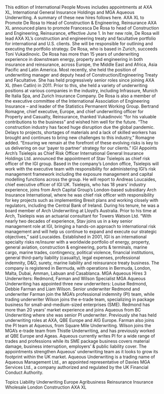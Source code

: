 This edition of International People Moves includes appointments at AXA XL, International General Insurance Holdings and MGA Aqueous Underwriting.
A summary of these new hires follows here.
AXA XL to Promote De Rosa to Head of Construction & Engineering, Reinsurance
AXA XL announced plans to promote Francesca De Rosa to head of Construction and Engineering, Reinsurance, effective June 1.
In her new role, De Rosa will lead AXA XL’s construction and engineering treaty and facultative portfolio for international and U.S. clients. She will be responsible for outlining and executing the portfolio strategy.
De Rosa, who is based in Zurich, succeeds Toni Vukadinovic.
De Rosa has more than 15 years of underwriting experience in downstream energy, property and engineering in both insurance and reinsurance, across Europe, the Middle East and Africa, Asia Pacific and Latin America.
Most recently, she held the position of underwriting manager and deputy head of Construction/Engineering Treaty and Facultative. She has held progressively senior roles since joining AXA XL (then Catlin) in 2011. Prior to this, she held a variety of underwriting positions at various companies in the industry, including Infrassure, Munich Re Italia Spa, and Zurich Insurance Company.
De Rosa is also a member of the executive committee of the International Association of Engineering Insurance – and leader of the Statistics Permanent Working Group.
Bertrand Romagne, chief executive, Europe, and chief underwriting officer for Property and Casualty, Reinsurance, thanked Vukadinovic “for his valuable contributions to the business” and wished him well for the future.
“The construction industry has faced huge disruption due the global pandemic. Delays to projects, shortages of materials and a lack of skilled workers has brought and continues to bring new challenges to this industry,” Romagne added. “Ensuring we remain at the forefront of these evolving risks is key to us delivering on our ‘payer to partner’ strategy for our clients.”
IGI Appoints Arch’s Tsielepis as Chief Risk Officer
International General Insurance Holdings Ltd. announced the appointment of Stav Tsielepis as chief risk officer of the IGI group.
Based in the company’s London office, Tsielepis will work with the executive team with responsibility for administering IGI’s risk management framework including the exposure management and capital modelling functions across the group. He will report to Andreas Loucaides, chief executive officer of IGI UK.
Tsielepis, who has 18 years’ industry experience, joins from Arch Capital Group’s London-based subsidiary Arch Insurance International, where he was chief risk officer with responsibility for key projects such as implementing Brexit plans and working closely with regulators, including the Central Bank of Ireland.
During his tenure, he was a board member of Arch Underwriting at Lloyd’s Australia. Prior to his time at Arch, Tsielepis was an actuarial consultant for Towers Watson Ltd.
“With nearly two decades of experience, Stav joins us in a key senior management role at IGI, bringing a hands-on approach to international risk management and will help us continue to expand and execute our strategic objectives,” said Loucaides.
Established in 2001, IGI is an international specialty risks re/insurer with a worldwide portfolio of energy, property, general aviation, construction & engineering, ports & terminals, marine cargo, marine trades, contingency, political violence, financial institutions, general third-party liability (casualty), legal expenses, professional indemnity, D&O, surety, marine liability and reinsurance treaty business. The company is registered in Bermuda, with operations in Bermuda, London, Malta, Dubai, Amman, Labuan and Casablanca.
MGA Aqueous Hires 3 Underwriters: Redmond, Farman and Wilson
Specialist MGA Aqueous Underwriting has appointed three new underwriters: Louise Redmond, Debbie Farman and Liam Wilson.
Senior underwriter Redmond and underwriter Farman join the MGA’s professional indemnity (PI) team, while trading underwriter Wilson joins the e-trade team, specializing in package business for small-and-medium-sized enterprises (SME).
Redmond has more than 20 years’ market experience and joins Aqueous from BC Underwriting where she was senior PI underwriter. Previously she has held underwriting roles at AXA, QBE Europe and AIG Europe.
Farman also joins the PI team at Aqueous, from Square Mile Underwriting. Wilson joins the MGA’s e-trade team from Thistle Underwriting, and has previously worked at QBE Europe and Ageas.
Aqueous currently writes PI for a wide range of trades and professions while its SME package business covers material damage, business interruption, employers’ & public liability cover.
The appointments strengthen Aqueous’ underwriting team as it looks to grow its footprint within the UK market.
Aqueous Underwriting is a trading name of Aqueous Management Ltd., an appointed representative of Davies MGA Services Ltd., a company authorized and regulated by the UK Financial Conduct Authority.

Topics
Liability
Underwriting
Europe
Agribusiness
Reinsurance
Insurance Wholesale
London
Construction
AXA XL
